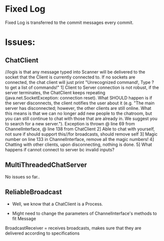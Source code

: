 Fixed Log
=================
Fixed Log is transferred to the commit messages every commit.

Issues:
================

ChatClient
----------------
//logis is that any message typed into Scanner will be delivered to the socket that the Client is currently connected to. If no sockets are connected, the chat client will just print "Unrecognized command!, Type ? to get a list of commands!"
1] Client to Server connection is not robust, if the server terminates, the ChatClient keeps repeating (java.net.SocketException: connection reset). What SHOULD happen is if the server disconnects, the client notifies the user about it (e.g. "The main server has disconnected; however, the other clients are still online. What this means is that we can no longer add new people to the chatroom, but you can still continue to chat with those that are already in. We suggest you to search for a new server."). Exception is thrown @ line 69 from ChannelInterface, @ line 138 from ChatClient
2] Able to chat with yourself, not sure if should support this//for broadcasts, should remove self
3] Magic number on line 133 in ChannelInterface, remove all the magic numbers!
4] Chatting with other clients, upon disconnecting, nothing is done.
5] What happens if cannot connect to server bc invalid inputs?


MultiThreadedChatServer
----------------------- 
No issues so far..

ReliableBroadcast
------------------
* Well, we know that a ChatClient is a Process.

* Might need to change the parameters of ChannelInterface's methods to fit Message

BroadcastReceiver = receives broadcasts, makes sure that they are delivered according to specifications